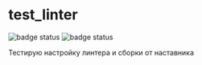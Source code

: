 # test_linter
![badge status](https://github.com/DorkEMK/test_linter/actions/workflows/editorconfig.yml/badge.svg?branch=develop)
![badge status](https://github.com/DorkEMK/test_linter/actions/workflows/stylelint.yml/badge.svg?branch=develop)

Тестирую настройку линтера и сборки от наставника
